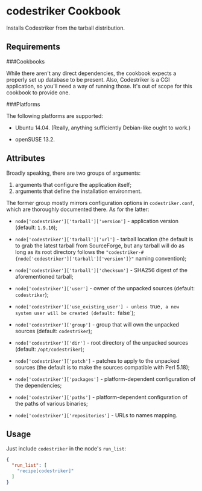 codestriker Cookbook
====================

Installs Codestriker from the tarball distribution.

Requirements
------------

###Cookbooks

While there aren't any direct dependencies, the cookbook expects a properly set up database to be present.
Also, Codestriker is a CGI application, so you'll need a way of running those. It's out of scope for this
cookbook to provide one.

###Platforms

The following platforms are supported:

  - Ubuntu 14.04. (Really, anything sufficiently Debian-like ought to work.)

  - openSUSE 13.2.

Attributes
----------

Broadly speaking, there are two groups of arguments:

  1. arguments that configure the application itself;
  2. arguments that define the installation environment.

The former group mostly mirrors configuration options in `codestriker.conf`, which are thoroughly documented there.
As for the latter:

  - `node['codestriker']['tarball']['version']` - application version (default: `1.9.10`);

  - `node['codestriker']['tarball']['url']` - tarball location (the default is to grab the latest tarball from SourceForge,
  but any tarball will do as long as its root directory follows the `"codestriker-#{node['codestriker']['tarball']['version']}"`
  naming convention);

  - `node['codestriker']['tarball']['checksum']` - SHA256 digest of the aforementioned tarball;

  - `node['codestriker']['user']` - owner of the unpacked sources (default: `codestriker`);

  - `node['codestriker']['use_existing_user'] - unless `true`, a new system user will be created (default: `false`);

  - `node['codestriker']['group']` - group that will own the unpacked sources (default: `codestriker`);

  - `node['codestriker']['dir']` - root directory of the unpacked sources (default: `/opt/codestriker`);

  - `node['codestriker']['patch']` - patches to apply to the unpacked sources (the default is to make the sources compatible
  with Perl 5.18);

  - `node['codestriker']['packages']` - platform-dependent configuration of the dependencies;

  - `node['codestriker']['paths']` - platform-dependent configuration of the paths of various binaries;

  - `node['codestriker']['repositories']` - URLs to names mapping.

Usage
-----
Just include `codestriker` in the node's `run_list`:

```json
{
  "run_list": [
    "recipe[codestriker]"
  ]
}
```
